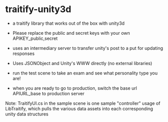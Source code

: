 traitify-unity3d
================

- a traitify library that works out of the box with unity3d

- Please replace the public and secret keys with your own APIKEY_public,secret
- uses an intermediary server to transfer unity's post to a put for updating responses
- Uses JSONObject and Unity's WWW directly (no external libraries)
- run the test scene to take an exam and see what personality type you are!

- when you are ready to go to production, switch the base url APIURL_base to production server


Note: TraitifyUI.cs in the sample scene is one sample "controller" usage of LibTraitify, which pulls the various data assets into each corresponding unity data structures

